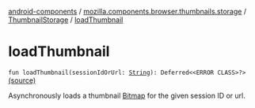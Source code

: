 [android-components](../../index.md) / [mozilla.components.browser.thumbnails.storage](../index.md) / [ThumbnailStorage](index.md) / [loadThumbnail](./load-thumbnail.md)

# loadThumbnail

`fun loadThumbnail(sessionIdOrUrl: `[`String`](https://kotlinlang.org/api/latest/jvm/stdlib/kotlin/-string/index.html)`): Deferred<<ERROR CLASS>?>` [(source)](https://github.com/mozilla-mobile/android-components/blob/master/components/browser/thumbnails/src/main/java/mozilla/components/browser/thumbnails/storage/ThumbnailStorage.kt#L46)

Asynchronously loads a thumbnail [Bitmap](#) for the given session ID or url.

